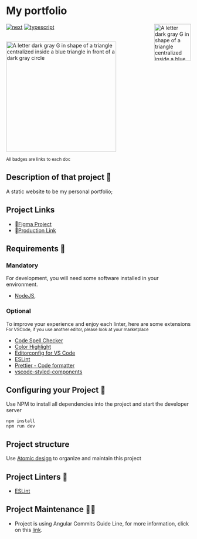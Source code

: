 # My portfolio

<img src="https://raw.githubusercontent.com/GuiMoraesDev/my-portfolio/main/public/img/icon-512.png" alt="A letter dark gray G in shape of a triangle centralized inside a blue triangle  in front of a dark gray circle" height="100px" align="right" />

[![next](https://img.shields.io/badge/nextjs-%5E13.3.4-white?logo=Next.js)](https://nextjs.org/)
[![typescript](https://img.shields.io/badge/typescript-%5E5.0.4-blue?logo=Typescript)](https://www.typescriptlang.org/)

</br>

<a href="https://www.linkedin.com/in/guimoraesdev/">
  <img src="https://raw.githubusercontent.com/GuiMoraesDev/my-portfolio/main/public/img/cover.png" alt="A letter dark gray G in shape of a triangle centralized inside a blue triangle  in front of a dark gray circle" height="300px"/>
</a>

</br>

<small>All badges are links to each doc</small>

## Description of that project 📖

A static website to be my personal portfolio;

## Project Links

- 📝[Figma Project](https://www.figma.com/file/9suTX5Z9gUJI257PzSHqbM/Personal-Website?node-id=515%3A583&t=9h0Rq0jBriureeyz-1)
- 📱[Production Link](www.guimoraes.dev/)

## Requirements 🛑

### Mandatory

For development, you will need some software installed in your environment.

- [NodeJS](https://nodejs.org/en/download/),

### Optional

To improve your experience and enjoy each linter, here are some extensions </br>
<small>For VSCode, if you use another editor, please look at your marketplace</small>

- [Code Spell Checker](https://marketplace.visualstudio.com/items?itemName=streetsidesoftware.code-spell-checker)
- [Color Highlight](https://marketplace.visualstudio.com/items?itemName=naumovs.color-highlight)
- [Editorconfig for VS Code](https://marketplace.visualstudio.com/items?itemName=EditorConfig.EditorConfig)
- [ESLint](https://marketplace.visualstudio.com/items?itemName=dbaeumer.vscode-eslint)
- [Prettier - Code formatter](https://marketplace.visualstudio.com/items?itemName=esbenp.prettier-vscode)
- [vscode-styled-components](https://marketplace.visualstudio.com/items?itemName=jpoissonnier.vscode-styled-components)

## Configuring your Project 🧰

Use NPM to install all dependencies into the project and start the developer server

```batch
npm install
npm run dev
```

## Project structure

Use [Atomic design](https://bradfrost.com/blog/post/atomic-web-design/) to organize and maintain this project

## Project Linters 🧹

- [ESLint](https://eslint.org/)

## Project Maintenance 👨‍🔧

- Project is using Angular Commits Guide Line, for more information, click on this [link](https://github.com/angular/angular/blob/master/CONTRIBUTING.md#-commit-message-format).

